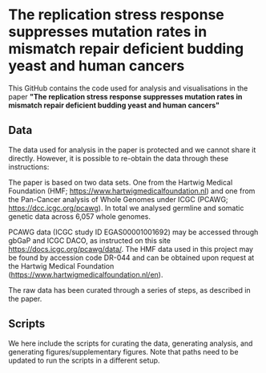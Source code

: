 # The replication stress response suppresses mutation rates in mismatch repair deficient budding yeast and human cancers

This GitHub contains the code used for analysis and visualisations in the paper
**"The replication stress response suppresses mutation rates in mismatch repair deficient budding yeast and human cancers"**

## Data
The data used for analysis in the paper is protected and we cannot share it directly. However, it is possible to re-obtain the data through these instructions:

The paper is based on two data sets. One from the Hartwig Medical Foundation (HMF; https://www.hartwigmedicalfoundation.nl) and one from the Pan-Cancer analysis of Whole Genomes under ICGC (PCAWG; https://dcc.icgc.org/pcawg). In total we analysed germline and somatic genetic data across 6,057 whole genomes.

PCAWG data (ICGC study ID EGAS00001001692) may be accessed through gbGaP and ICGC DACO, as instructed on this site https://docs.icgc.org/pcawg/data/. The HMF data used in this project may be found by accession code DR-044 and can be obtained upon request at the Hartwig Medical Foundation (https://www.hartwigmedicalfoundation.nl/en).

The raw data has been curated through a series of steps, as described in the paper. 

## Scripts
We here include the scripts for curating the data, generating analysis, and generating figures/supplementary figures. Note that paths need to be updated to run the scripts in a different setup.
